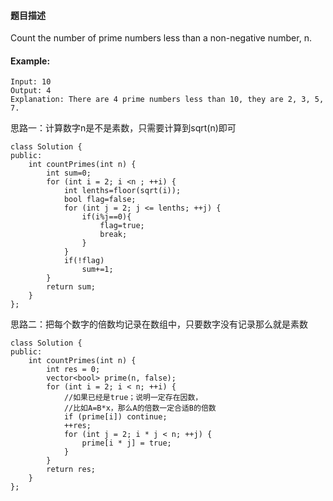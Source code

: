 #### **题目描述**
Count the number of prime numbers less than a non-negative number, n.

#### **Example:**
```
Input: 10
Output: 4
Explanation: There are 4 prime numbers less than 10, they are 2, 3, 5, 7.
```
思路一：计算数字n是不是素数，只需要计算到sqrt(n)即可
```
class Solution {
public:
    int countPrimes(int n) {
        int sum=0;
        for (int i = 2; i <n ; ++i) {
            int lenths=floor(sqrt(i));
            bool flag=false;
            for (int j = 2; j <= lenths; ++j) {
                if(i%j==0){
                    flag=true;
                    break;
                }
            }
            if(!flag)
                sum+=1;
        }
        return sum;
    }
};
```

思路二：把每个数字的倍数均记录在数组中，只要数字没有记录那么就是素数

```
class Solution {
public:
    int countPrimes(int n) {
        int res = 0;
        vector<bool> prime(n, false);
        for (int i = 2; i < n; ++i) {
            //如果已经是true；说明一定存在因数，
            //比如A=B*x，那么A的倍数一定合适B的倍数
            if (prime[i]) continue;
            ++res;
            for (int j = 2; i * j < n; ++j) {
                prime[i * j] = true;
            }
        }
        return res;
    }
};
```
